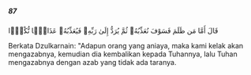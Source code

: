##### 87

<span class="ayah">قَالَ أَمَّا مَن ظَلَمَ فَسَوْفَ نُعَذِّبُهُۥ ثُمَّ يُرَدُّ إِلَىٰ رَبِّهِۦ فَيُعَذِّبُهُۥ عَذَابًۭا نُّكْرًۭا</span>

<span class="ayah_translation">Berkata Dzulkarnain: "Adapun orang yang aniaya, maka kami kelak akan mengazabnya, kemudian dia kembalikan kepada Tuhannya, lalu Tuhan mengazabnya dengan azab yang tidak ada taranya.</span>
